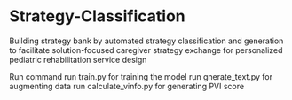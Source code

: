 # Strategy-Classification
Building strategy bank by automated strategy classification and generation to
facilitate solution-focused caregiver strategy exchange for personalized pediatric
rehabilitation service design




Run command
run train.py for training the model
run gnerate_text.py for augmenting data
run calculate_vinfo.py for generating PVI score


